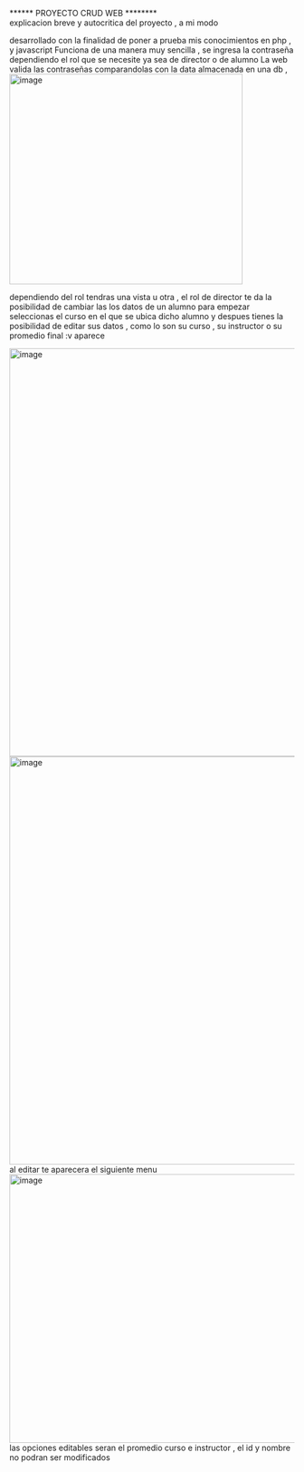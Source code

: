 ****** PROYECTO CRUD WEB ******** <br>
explicacion breve y autocritica  del proyecto , a mi modo


desarrollado con la finalidad de poner a prueba mis conocimientos en php , y javascript
Funciona de una manera muy sencilla , se ingresa la contraseña dependiendo 
el rol que se necesite ya sea de director o de alumno 
La web valida las contraseñas comparandolas con la data almacenada en una db , 
<br>
<img width="412" height="371" alt="image" src="https://github.com/user-attachments/assets/049106fc-cf43-4b31-b8b3-c1443fa5c777" />
<br>


dependiendo del rol tendras una vista u otra , el rol de director te da la posibilidad
de cambiar las los datos de un alumno
para empezar seleccionas el curso en el que se ubica dicho alumno y despues tienes la posibilidad de editar sus datos
, como lo son su curso , su instructor o su promedio final :v 
aparece

<img width="1080" height="720" alt="image" src="https://github.com/user-attachments/assets/d98a53ce-3cb3-4dd6-bf52-924c9876406d" />

<img width="1280" height="720" alt="image" src="https://github.com/user-attachments/assets/8354d6b7-a410-400b-91ea-578e32a9cf24" /> 
<br>
al editar te aparecera el siguiente menu 
<br>
<img width="599" height="474"  alt="image" src="https://github.com/user-attachments/assets/23586666-85c1-493e-8b3e-6388609f0d49" /> 
<br>
las opciones editables seran el promedio curso e instructor , el id y nombre no podran ser modificados

